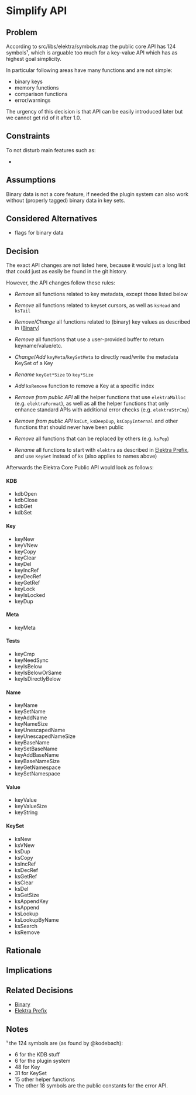 # Simplify API

## Problem

According to src/libs/elektra/symbols.map the public core API has 124 symbols¹, which
is arguable too much for a key-value API which has as highest goal simplicity.

In particular following areas have many functions and are not simple:

- binary keys
- memory functions
- comparison functions
- error/warnings

The urgency of this decision is that API can be easily introduced later but we cannot
get rid of it after 1.0.

## Constraints

To not disturb main features such as:

-

## Assumptions

Binary data is not a core feature, if needed the plugin system can also work without (properly tagged) binary data in key sets.

## Considered Alternatives

- flags for binary data

## Decision

The exact API changes are not listed here, because it would just a long list that could just as easily be found in the git history.

However, the API changes follow these rules:

- _Remove_ all functions related to key metadata, except those listed below
- _Remove_ all functions related to keyset cursors, as well as `ksHead` and `ksTail`
- _Remove_/_Change_ all functions related to (binary) key values as described in ([Binary](binary.md))
- _Remove_ all functions that use a user-provided buffer to return keyname/value/etc.
- _Change_/_Add_ `keyMeta`/`keySetMeta` to directly read/write the metadata KeySet of a Key
- _Rename_ `keyGet*Size` to `key*Size`
- _Add_ `ksRemove` function to remove a Key at a specific index
- _Remove from public API_ all the helper functions that use `elektraMalloc` (e.g. `elektraFormat`), as well as all the helper functions that only enhance standard APIs with additional error checks (e.g. `elektraStrCmp`)
- _Remove from public API_ `ksCut`, `ksDeepDup`, `ksCopyInternal` and other functions that should never have been public

- _Remove_ all functions that can be replaced by others (e.g. `ksPop`)
- _Rename_ all functions to start with `elektra` as described in [Elektra Prefix](elektra_prefix.md), and use `KeySet` instead of `ks` (also applies to names above)

Afterwards the Elektra Core Public API would look as follows:

#### KDB
- kdbOpen
- kdbClose
- kdbGet
- kdbSet

#### Key
- keyNew
- keyVNew
- keyCopy
- keyClear
- keyDel
- keyIncRef
- keyDecRef
- keyGetRef
- keyLock
- keyIsLocked
- keyDup

#### Meta
- keyMeta

#### Tests
- keyCmp
- keyNeedSync
- keyIsBelow
- keyIsBelowOrSame
- keyIsDirectlyBelow

#### Name
- keyName
- keySetName
- keyAddName
- keyNameSize
- keyUnescapedName
- keyUnescapedNameSize
- keyBaseName
- keySetBaseName
- keyAddBaseName
- keyBaseNameSize
- keyGetNamespace
- keySetNamespace

#### Value
- keyValue
- keyValueSize
- keyString

#### KeySet
- ksNew
- ksVNew
- ksDup
- ksCopy
- ksIncRef
- ksDecRef
- ksGetRef
- ksClear
- ksDel
- ksGetSize
- ksAppendKey
- ksAppend
- ksLookup
- ksLookupByName
- ksSearch
- ksRemove

## Rationale

## Implications

## Related Decisions

- [Binary](binary.md)
- [Elektra Prefix](elektra_prefix.md)

## Notes

¹ the 124 symbols are (as found by @kodebach):

- 6 for the KDB stuff
- 6 for the plugin system
- 48 for Key
- 31 for KeySet
- 15 other helper functions
- The other 18 symbols are the public constants for the error API.
